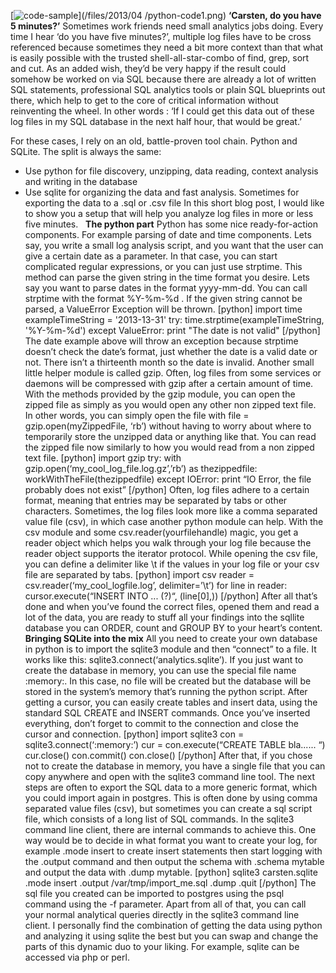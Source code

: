 <!--
.. title: Fast log file analytics with python and sqlite
.. slug: fast-log-file-analytics-with-python-and-sqlite
.. date: 2013-04-16 09:07:44
.. tags: Logistics
.. author: ToDo
-->
[![code-sample](/files/2013/04/python-code1-300x300.png)](/files/2013/04
/python-code1.png) **‘Carsten, do you have 5 minutes?’** Sometimes work
friends need small analytics jobs doing. Every time I hear ‘do you have five
minutes?’, multiple log files have to be cross referenced because sometimes
they need a bit more context than that what is easily possible with the
trusted shell-all-star-combo of find, grep, sort and cut. As an added wish,
they’d be very happy if the result could somehow be worked on via SQL because
there are already a lot of written SQL statements, professional SQL analytics
tools or plain SQL blueprints out there, which help to get to the core of
critical information without reinventing the wheel. In other words : ‘If I
could get this data out of these log files in my SQL database in the next half
hour, that would be great.’

For these cases, I rely on an old, battle-proven tool chain. Python and
SQLite. The split is always the same:

  * Use python for file discovery, unzipping, data reading, context analysis and writing in the database
  * Use sqlite for organizing the data and fast analysis. Sometimes for exporting the data to a .sql or .csv file
In this short blog post, I would like to show you a setup that will help you
analyze log files in more or less five minutes.   **The python part** Python
has some nice ready-for-action components. For example parsing of date and
time components. Lets say, you write a small log analysis script, and you want
that the user can give a certain date as a parameter. In that case, you can
start complicated regular expressions, or you can just use strptime. This
method can parse the given string in the time format you desire. Lets say you
want to parse dates in the format yyyy-mm-dd. You can call strptime with the
format %Y-%m-%d . If the given string cannot be parsed, a ValueError Exception
will be thrown. [python] import time exampleTimeString = '2013-13-31' try:
time.strptime(exampleTimeString, '%Y-%m-%d') except ValueError: print "The
date is not valid" [/python] The date example above will throw an exception
because strptime doesn’t check the date’s format, just whether the date is a
valid date or not. There isn’t a thirteenth month so the date is invalid.
Another small little helper module is called gzip. Often, log files from some
services or daemons will be compressed with gzip after a certain amount of
time. With the methods provided by the gzip module, you can open the zipped
file as simply as you would open any other non zipped text file. In other
words, you can simply open the file with file = gzip.open(myZippedFile, ‘rb’)
without having to worry about where to temporarily store the unzipped data or
anything like that. You can read the zipped file now similarly to how you
would read from a non zipped text file. [python] import gzip try: with
gzip.open(‘my_cool_log_file.log.gz’,’rb’) as thezippedfile:
workWithTheFile(thezippedfile) except IOError: print “IO Error, the file
probably does not exist” [/python] Often, log files adhere to a certain
format, meaning that entries may be separated by tabs or other characters.
Sometimes, the log files look more like a comma separated value file (csv), in
which case another python module can help. With the csv module and some
csv.reader(yourfilehandle) magic, you get a reader object which helps you walk
through your log file because the reader object supports the iterator
protocol. While opening the csv file, you can define a delimiter like \t if
the values in your log file or your csv file are separated by tabs. [python]
import csv reader = csv.reader(‘my_cool_logfile.log’, delimiter=’\t’) for line
in reader: cursor.execute(“INSERT INTO ... (?)“, (line[0],)) [/python] After
all that’s done and when you’ve found the correct files, opened them and read
a lot of the data, you are ready to stuff all your findings into the sqllite
database you can ORDER, count and GROUP BY to your heart’s content.
**Bringing SQLite into the mix** All you need to create your own database in
python is to import the sqlite3 module and then “connect” to a file. It works
like this: sqlite3.connect(‘analytics.sqlite’). If you just want to create the
database in memory, you can use the special file name :memory:. In this case,
no file will be created but the database will be stored in the system’s memory
that’s running the python script. After getting a cursor, you can easily
create tables and insert data, using the standard SQL CREATE and INSERT
commands. Once you’ve inserted everything, don’t forget to commit to the
connection and close the cursor and connection. [python] import sqlite3 con =
sqlite3.connect(‘:memory:’) cur = con.execute(“CREATE TABLE bla...... “)
cur.close() con.commit() con.close() [/python] After that, if you chose not to
create the database in memory, you have a single file that you can copy
anywhere and open with the sqlite3 command line tool. The next steps are often
to export the SQL data to a more generic format, which you could import again
in postgres. This is often done by using comma separated value files (csv),
but sometimes you can create a sql script file, which consists of a long list
of SQL commands. In the sqlite3 command line client, there are internal
commands to achieve this. One way would be to decide in what format you want
to create your log, for example .mode insert to create insert statements then
start logging with the .output <filename> command and then output the schema
with .schema mytable and output the data with .dump mytable. [python] sqlite3
carsten.sqlite .mode insert .output /var/tmp/import_me.sql .dump .quit
[/python] The sql file you created can be imported to postgres using the psql
command using the -f parameter. Apart from all of that, you can call your
normal analytical queries directly in the sqlite3 command line client. I
personally find the combination of getting the data using python and analyzing
it using sqlite the best but you can swap and change the parts of this dynamic
duo to your liking. For example, sqlite can be accessed via php or perl.

